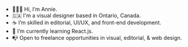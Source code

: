 - 👩🏻‍💻 Hi, I’m Annie.
- 🇨🇦 I'm a visual designer based in Ontario, Canada.
- ☕️ I’m skilled in editorial, UI/UX, and front-end development.
- 📖 I’m currently learning React.js.
- 📭 Open to freelance opportunities in visual, editorial, & web design.

<!---
multipotentialite-aj/multipotentialite-aj is a ✨ special ✨ repository because its `README.md` (this file) appears on your GitHub profile.
You can click the Preview link to take a look at your changes.
--->
